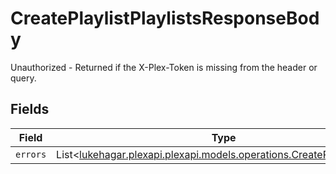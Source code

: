 # CreatePlaylistPlaylistsResponseBody

Unauthorized - Returned if the X-Plex-Token is missing from the header or query.


## Fields

| Field                                                                                                                     | Type                                                                                                                      | Required                                                                                                                  | Description                                                                                                               |
| ------------------------------------------------------------------------------------------------------------------------- | ------------------------------------------------------------------------------------------------------------------------- | ------------------------------------------------------------------------------------------------------------------------- | ------------------------------------------------------------------------------------------------------------------------- |
| `errors`                                                                                                                  | List<[lukehagar.plexapi.plexapi.models.operations.CreatePlaylistErrors](../../models/operations/CreatePlaylistErrors.md)> | :heavy_minus_sign:                                                                                                        | N/A                                                                                                                       |